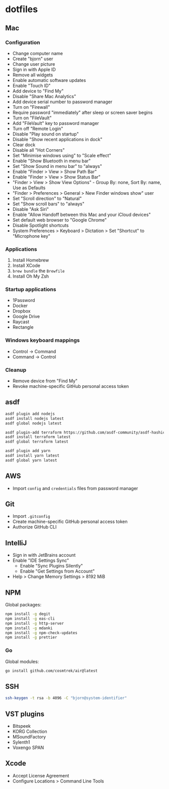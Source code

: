 # dotfiles

## Mac

### Configuration

* Change computer name
* Create "bjorn" user
* Change user picture
* Sign in with Apple ID
* Remove all widgets
* Enable automatic software updates
* Enable "Touch ID"
* Add device to "Find My"
* Disable "Share Mac Analytics"
* Add device serial number to password manager
* Turn on "Firewall"
* Require password "immediately" after sleep or screen saver begins
* Turn on "FileVault"
* Add "FileVault" key to password manager
* Turn off "Remote Login"
* Disable "Play sound on startup"
* Disable "Show recent applications in dock"
* Clear dock
* Disable all "Hot Corners"
* Set "Minimise windows using" to "Scale effect"
* Enable "Show Bluetooth in menu bar"
* Set "Show Sound in menu bar" to "always"
* Enable "Finder > View > Show Path Bar"
* Enable "Finder > View > Show Status Bar"
* "Finder > View > Show View Options" - Group By: none, Sort By: name, Use as Defaults
* "Finder > Preferences > General > New Finder windows show" user
* Set "Scroll direction" to "Natural"
* Set "Show scroll bars" to "always"
* Disable "Ask Siri"
* Enable "Allow Handoff between this Mac and your iCloud devices"
* Set default web browser to "Google Chrome"
* Disable Spotlight shortcuts
* System Preferences > Keyboard > Dictation > Set "Shortcut" to "Microphone key"

### Applications

1. Install Homebrew
2. Install XCode
3. `brew bundle` the `Brewfile`
4. Install Oh My Zsh

### Startup applications

* 1Password
* Docker
* Dropbox
* Google Drive
* Raycast
* Rectangle

### Windows keyboard mappings

* Control -> Command
* Command -> Control

### Cleanup

* Remove device from "Find My"
* Revoke machine-specific GitHub personal access token

## asdf

```bash
asdf plugin add nodejs
asdf install nodejs latest
asdf global nodejs latest

asdf plugin-add terraform https://github.com/asdf-community/asdf-hashicorp.git
asdf install terraform latest
asdf global terraform latest

asdf plugin add yarn
asdf install yarn latest
asdf global yarn latest
```

## AWS

* Import `config` and `credentials` files from password manager

## Git

* Import `.gitconfig`
* Create machine-specific GitHub personal access token
* Authorize GitHub CLI

## IntelliJ

* Sign in with JetBrains account
* Enable "IDE Settings Sync"
    * Enable "Sync Plugins Silently"
    * Enable "Get Settings from Account"
* Help > Change Memory Settings > 8192 MiB

## NPM

Global packages:

```bash
npm install -g degit
npm install -g eas-cli
npm install -g http-server
npm install -g mdanki
npm install -g npm-check-updates
npm install -g prettier
```

### Go

Global modules:

```bash
go install github.com/cosmtrek/air@latest
```

## SSH

```bash
ssh-keygen -t rsa -b 4096 -C "bjorn@system-identifier"
```

## VST plugins

* Bitspeek
* KORG Collection
* MSoundFactory
* Sylenth1
* Voxengo SPAN

## Xcode

- Accept License Agreement
- Configure Locations > Command Line Tools